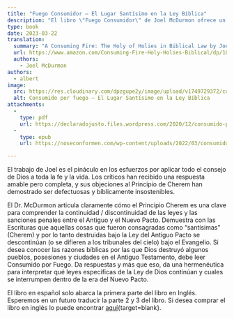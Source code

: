 ```yaml
---
title: "Fuego Consumidor – El Lugar Santísimo en la Ley Bíblica"
description: "El libro \"Fuego Consumidor\" de Joel McDurmon ofrece un tratamiento muy claro y preciso del concepto de cherem en las Escrituras. McDurmon argumenta que las leyes de cherem se refieren especialmente al Lugar Santísimo del Tabernáculo y del Templo. Las violaciones de estas leyes conllevan penas diferentes a las que se producen fuera del ámbito de cherem. Partiendo de esta premisa, McDurmon argumenta tesis significativas sobre las continuidades y discontinuidades entre la ley del Antiguo y el Nuevo Pacto"
type: book
date: 2023-03-22
translation:
  summary: "A Consuming Fire: The Holy of Holies in Biblical Law by Joel McDurmon"
  url: https://www.amazon.com/Consuming-Fire-Holy-Holies-Biblical/dp/1078311242
  authors:
    - Joel McDurmon
authors:
  - albert
image:
  src: https://res.cloudinary.com/dpzgupe2y/image/upload/v1749729372/consumido-or-fuego_ftmfgz.jpg
  alt: Consumido por fuego – El Lugar Santísimo en la Ley Bíblica
attachments:
  -
    type: pdf
    url: https://declaradojusto.files.wordpress.com/2020/12/consumido-por-fuego.pdf
  -
    type: epub
    url: https://noseconformen.com/wp-content/uploads/2022/03/consumido-por-fuego-joel-mc-durmon.epub

---
```


El trabajo de Joel es el pináculo en los esfuerzos por aplicar todo el consejo de Dios a toda la fe y la vida. Los críticos han recibido una respuesta amable pero completa, y sus objeciones al Principio de Cherem han demostrado ser defectuosas y bíblicamente insostenibles.

El Dr. McDurmon articula claramente cómo el Principio Cherem es una clave para comprender la continuidad / discontinuidad de las leyes y las sanciones penales entre el Antiguo y el Nuevo Pacto. Demuestra con las Escrituras que aquellas cosas que fueron consagradas como “santísimas” (Cherem) y por lo tanto destruidas bajo la Ley del Antiguo Pacto se descontinúan (o se difieren a los tribunales del cielo) bajo el Evangelio. Si desea conocer las razones bíblicas por las que Dios destruyó algunos pueblos, posesiones y ciudades en el Antiguo Testamento, debe leer Consumido por Fuego. Da respuestas y más que eso, da una hermenéutica para interpretar qué leyes específicas de la Ley de Dios continúan y cuales se interrumpen dentro de la era del Nuevo Pacto.

El libro en español solo abarca la primera parte del libro en Inglés. Esperemos en un futuro traducir la parte 2 y 3 del libro. Si desea comprar el libro en inglés lo puede encontrar [aquí](https://www.amazon.com/Consuming-Fire-Holy-Holies-Biblical/dp/1078311242){target=blank}.

